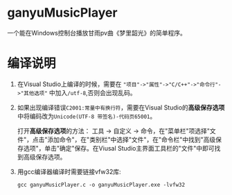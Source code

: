 # ganyuMusicPlayer
一个能在Windows控制台播放甘雨pv曲《梦里韶光》的简单程序。

# 编译说明
1. 在Visual Studio上编译的时候，需要在 `"项目"->"属性"->"C/C++"->"命令行"->"其他选项"` 中加入`/utf-8`,否则会出现乱码。
2. 如果出现编译错误`C2001:常量中有换行符`，需要在Visual Studio的**高级保存选项**中将编码改为`Unicode(UTF-8 带签名)-代码页65001`。
   
   打开**高级保存选项**的方法：
   工具 -> 自定义 -> 命令，在"菜单栏"项选择"文件"，点击"添加命令"，在"类别栏"中选择"文件"，在"命令栏"中找到"高级保存选项"，单击"确定"保存。在Viusal Studio主界面工具栏的"文件"中即可找到高级保存选项。
3. 用gcc编译器编译时需要链接vfw32库:

   `gcc ganyuMusicPlayer.c -o ganyuMusicPlayer.exe -lvfw32`
